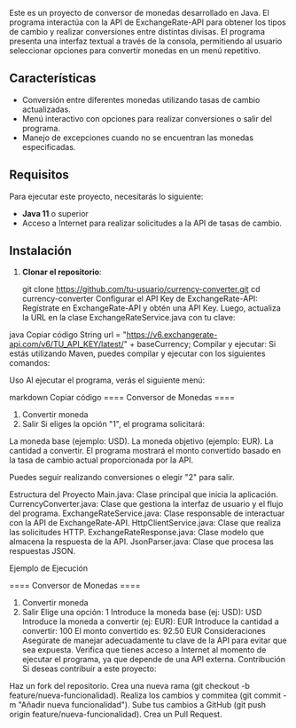 Este es un proyecto de conversor de monedas desarrollado en Java. El programa interactúa con la API de ExchangeRate-API para obtener los tipos de cambio y realizar conversiones entre distintas divisas. El programa presenta una interfaz textual a través de la consola, permitiendo al usuario seleccionar opciones para convertir monedas en un menú repetitivo.

## Características

- Conversión entre diferentes monedas utilizando tasas de cambio actualizadas.
- Menú interactivo con opciones para realizar conversiones o salir del programa.
- Manejo de excepciones cuando no se encuentran las monedas especificadas.
  
## Requisitos

Para ejecutar este proyecto, necesitarás lo siguiente:

- **Java 11** o superior
- Acceso a Internet para realizar solicitudes a la API de tasas de cambio.

## Instalación

1. **Clonar el repositorio**:

   git clone https://github.com/tu-usuario/currency-converter.git
   cd currency-converter
Configurar el API Key de ExchangeRate-API: Regístrate en ExchangeRate-API y obtén una API Key. Luego, actualiza la URL en la clase ExchangeRateService.java con tu clave:

java
Copiar código
String url = "https://v6.exchangerate-api.com/v6/TU_API_KEY/latest/" + baseCurrency;
Compilar y ejecutar: Si estás utilizando Maven, puedes compilar y ejecutar con los siguientes comandos:


Uso
Al ejecutar el programa, verás el siguiente menú:

markdown
Copiar código
==== Conversor de Monedas ====
1. Convertir moneda
2. Salir
Si eliges la opción "1", el programa solicitará:

La moneda base (ejemplo: USD).
La moneda objetivo (ejemplo: EUR).
La cantidad a convertir.
El programa mostrará el monto convertido basado en la tasa de cambio actual proporcionada por la API.

Puedes seguir realizando conversiones o elegir "2" para salir.

Estructura del Proyecto
Main.java: Clase principal que inicia la aplicación.
CurrencyConverter.java: Clase que gestiona la interfaz de usuario y el flujo del programa.
ExchangeRateService.java: Clase responsable de interactuar con la API de ExchangeRate-API.
HttpClientService.java: Clase que realiza las solicitudes HTTP.
ExchangeRateResponse.java: Clase modelo que almacena la respuesta de la API.
JsonParser.java: Clase que procesa las respuestas JSON.

Ejemplo de Ejecución

==== Conversor de Monedas ====
1. Convertir moneda
2. Salir
Elige una opción: 1
Introduce la moneda base (ej: USD): USD
Introduce la moneda a convertir (ej: EUR): EUR
Introduce la cantidad a convertir: 100
El monto convertido es: 92.50 EUR
Consideraciones
Asegúrate de manejar adecuadamente tu clave de la API para evitar que sea expuesta.
Verifica que tienes acceso a Internet al momento de ejecutar el programa, ya que depende de una API externa.
Contribución
Si deseas contribuir a este proyecto:

Haz un fork del repositorio.
Crea una nueva rama (git checkout -b feature/nueva-funcionalidad).
Realiza los cambios y commitea (git commit -m "Añadir nueva funcionalidad").
Sube tus cambios a GitHub (git push origin feature/nueva-funcionalidad).
Crea un Pull Request.
